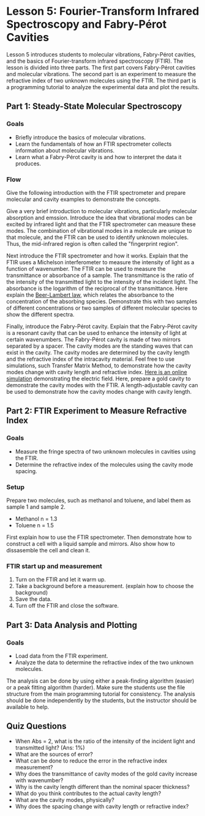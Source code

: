 # Lesson 5: Fourier-Transform Infrared Spectroscopy and Fabry-Pérot Cavities

Lesson 5 introduces students to molecular vibrations, Fabry-Pérot cavities, and the basics of Fourier-transform infrared spectroscopy (FTIR). The lesson is divided into three parts. The first part covers Fabry-Pérot cavities and molecular vibrations. The second part is an experiment to measure the refractive index of two unknown molecules using the FTIR. The third part is a programming tutorial to analyze the experimental data and plot the results.


## Part 1: Steady-State Molecular Spectroscopy
### Goals
- Briefly introduce the basics of molecular vibrations.
- Learn the fundamentals of how an FTIR spectrometer collects information about molecular vibrations.
- Learn what a Fabry-Pérot cavity is and how to interpret the data it produces.

### Flow
Give the following introduction with the FTIR spectrometer and prepare molecular and cavity examples to demonstrate the concepts.

Give a very brief introduction to molecular vibrations, particularly molecular absorption and emssion.
Introduce the idea that vibrational modes can be excited by infrared light and that the FTIR spectrometer can measure these modes.
The combination of vibrational modes in a molecule are unique to that molecule, and the FTIR can be used to identify unknown molecules.
Thus, the mid-infrared region is often called the "fingerprint region".

Next introduce the FTIR spectrometer and how it works.
Explain that the FTIR uses a Michelson interferometer to measure the intensity of light as a function of wavenumber.
The FTIR can be used to measure the transmittance or absorbance of a sample.
The transmittance is the ratio of the intensity of the transmitted light to the intensity of the incident light.
The absorbance is the logarithm of the reciprocal of the transmittance.
Here explain the [Beer-Lambert law](https://en.wikipedia.org/wiki/Beer–Lambert_law), which relates the absorbance to the concentration of the absorbing species.
Demonstrate this with two samples of different concentrations or two samples of different molecular species to show the different spectra.

Finally, introduce the Fabry-Pérot cavity.
Explain that the Fabry-Pérot cavity is a resonant cavity that can be used to enhance the intensity of light at certain wavenumbers.
The Fabry-Pérot cavity is made of two mirrors separated by a spacer.
The cavity modes are the standing waves that can exist in the cavity.
The cavity modes are determined by the cavity length and the refractive index of the intracavity material.
Feel free to use simulations, such Transfer Matrix Method, to demonstrate how the cavity modes change with cavity length and refractive index.
[Here is an online simulation](https://ccahilla.github.io/fabryperot.html) demonstrating the electric field.
Here, prepare a gold cavity to demonstrate the cavity modes with the FTIR.
A length-adjustable cavity can be used to demonstrate how the cavity modes change with cavity length.


## Part 2: FTIR Experiment to Measure Refractive Index
### Goals
- Measure the fringe spectra of two unknown molecules in cavities using the FTIR.
- Determine the refractive index of the molecules using the cavity mode spacing.

### Setup
Prepare two molecules, such as methanol and toluene, and label them as sample 1 and sample 2.

- Methanol n = 1.3
- Toluene n = 1.5

First explain how to use the FTIR spectrometer. Then demonstrate how to construct a cell with a liquid sample and mirrors. Also show how to dissasemble the cell and clean it.

### FTIR start up and measurement
1. Turn on the FTIR and let it warm up.
2. Take a background before a measurement. (explain how to choose the background)
3. Save the data.
4. Turn off the FTIR and close the software.


## Part 3: Data Analysis and Plotting
### Goals
- Load data from the FTIR experiment.
- Analyze the data to determine the refractive index of the two unknown molecules.

The analysis can be done by using either a peak-finding algorithm (easier) or a peak fitting algorithm (harder).
Make sure the students use the file structure from the main programming tutorial for consistency.
The analysis should be done independently by the students, but the instructor should be available to help.


## Quiz Questions
- When Abs = 2, what is the ratio of the intensity of the incident light and transmitted light? 
(Ans: 1%)
- What are the sources of error?
- What can be done to reduce the error in the refractive index measurement?
- Why does the transmittance of cavity modes of the gold cavity increase with wavenumber?
- Why is the cavity length different than the nominal spacer thickness?
- What do you think contributes to the actual cavity length?
- What are the cavity modes, physically?
- Why does the spacing change with cavity length or refractive index?